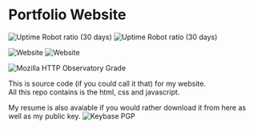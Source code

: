 # Portfolio Website

![Uptime Robot ratio (30 days)](https://img.shields.io/uptimerobot/ratio/m782036015-8fcc23e2895b73af1e1cd132?label=Firebase%20Uptime) ![Uptime Robot ratio (30 days)](https://img.shields.io/uptimerobot/ratio/m782036017-2cdb6d8199d03d2fbf4bf8d7?label=Self-Hosted%20Uptime)

![Website](https://img.shields.io/website/https/www.jwhite.network?down_message=offline&label=Firebase&up_message=online) ![Website](https://img.shields.io/website/https/portfolio.jwhite.network?down_message=offline&label=Self-Hosted&up_message=online)

![Mozilla HTTP Observatory Grade](https://img.shields.io/mozilla-observatory/grade/portfolio.jwhite.network?publish)

This is source code (if you could call it that) for my website.  
All this repo contains is the html, css and javascript.

My resume is also avaiable if you would rather download it from here as well as my public key. ![Keybase PGP](https://img.shields.io/keybase/pgp/jake1st)
